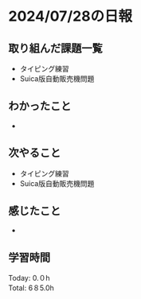 # 2024/07/28の日報
## 取り組んだ課題一覧
* タイピング練習
* Suica版自動販売機問題
## わかったこと
* 
## 次やること
* タイピング練習
* Suica版自動販売機問題
## 感じたこと
* 
## 学習時間
Today: 0.０h<br>
Total: 6８5.0h
